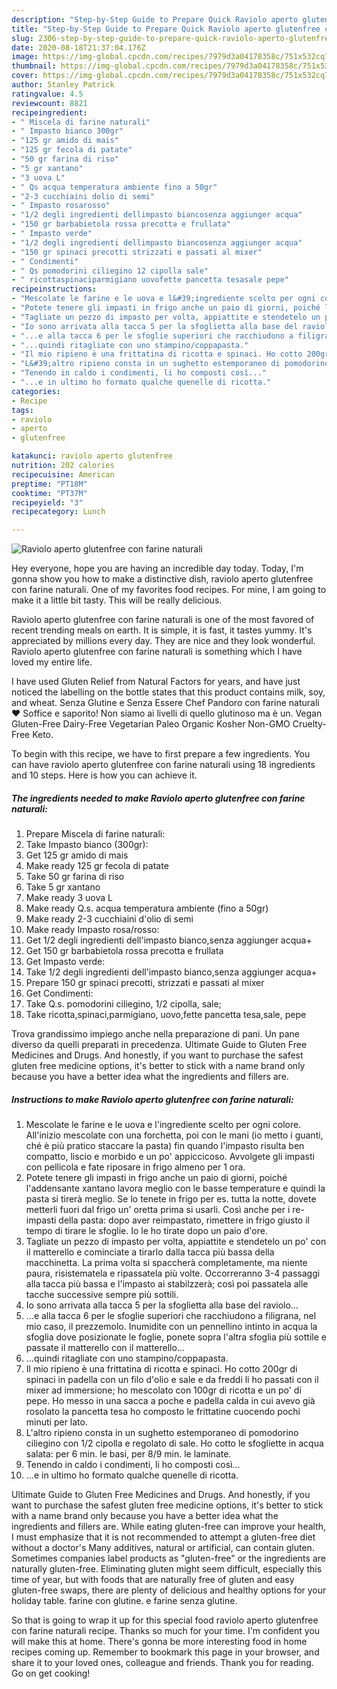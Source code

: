 ```yaml
---
description: "Step-by-Step Guide to Prepare Quick Raviolo aperto glutenfree con farine naturali"
title: "Step-by-Step Guide to Prepare Quick Raviolo aperto glutenfree con farine naturali"
slug: 2306-step-by-step-guide-to-prepare-quick-raviolo-aperto-glutenfree-con-farine-naturali
date: 2020-08-18T21:37:04.176Z
image: https://img-global.cpcdn.com/recipes/7979d3a04178358c/751x532cq70/raviolo-aperto-glutenfree-con-farine-naturali-recipe-main-photo.jpg
thumbnail: https://img-global.cpcdn.com/recipes/7979d3a04178358c/751x532cq70/raviolo-aperto-glutenfree-con-farine-naturali-recipe-main-photo.jpg
cover: https://img-global.cpcdn.com/recipes/7979d3a04178358c/751x532cq70/raviolo-aperto-glutenfree-con-farine-naturali-recipe-main-photo.jpg
author: Stanley Patrick
ratingvalue: 4.5
reviewcount: 8821
recipeingredient:
- " Miscela di farine naturali"
- " Impasto bianco 300gr"
- "125 gr amido di mais"
- "125 gr fecola di patate"
- "50 gr farina di riso"
- "5 gr xantano"
- "3 uova L"
- " Qs acqua temperatura ambiente fino a 50gr"
- "2-3 cucchiaini dolio di semi"
- " Impasto rosarosso"
- "1/2 degli ingredienti dellimpasto biancosenza aggiunger acqua"
- "150 gr barbabietola rossa precotta e frullata"
- " Impasto verde"
- "1/2 degli ingredienti dellimpasto biancosenza aggiunger acqua"
- "150 gr spinaci precotti strizzati e passati al mixer"
- " Condimenti"
- " Qs pomodorini ciliegino 12 cipolla sale"
- " ricottaspinaciparmigiano uovofette pancetta tesasale pepe"
recipeinstructions:
- "Mescolate le farine e le uova e l&#39;ingrediente scelto per ogni colore. All&#39;inizio mescolate con una forchetta, poi con le mani (io metto i guanti, ché è più pratico staccare la pasta) fin quando l&#39;impasto risulta ben compatto, liscio e morbido e un po&#39; appiccicoso. Avvolgete gli impasti con pellicola e fate riposare in frigo almeno per 1 ora."
- "Potete tenere gli impasti in frigo anche un paio di giorni, poiché l&#39;addensante xantano lavora meglio con le basse temperature e quindi la pasta si tirerà meglio. Se lo tenete in frigo per es. tutta la notte, dovete metterli fuori dal frigo un&#39; oretta prima si usarli. Così anche per i re-impasti della pasta: dopo aver reimpastato, rimettere in frigo giusto il tempo di tirare le sfoglie. Io le ho tirate dopo un paio d&#39;ore."
- "Tagliate un pezzo di impasto per volta, appiattite e stendetelo un po&#39; con il matterello e cominciate a tirarlo dalla tacca più bassa della macchinetta. La prima volta si spaccherà completamente, ma niente paura, risistematela e ripassatela più volte. Occorreranno 3-4 passaggi alla tacca più bassa e l&#39;impasto ai stabilzzerà; così poi passatela alle tacche successive sempre più sottili."
- "Io sono arrivata alla tacca 5 per la sfoglietta alla base del raviolo..."
- "...e alla tacca 6 per le sfoglie superiori che racchiudono a filigrana, nel mio caso, il prezzemolo. Inumidite con un pennellino intinto in acqua la sfoglia dove posizionate le foglie, ponete sopra l&#39;altra sfoglia più sottile e passate il matterello con il matterello..."
- "...quindi ritagliate con uno stampino/coppapasta."
- "Il mio ripieno è una frittatina di ricotta e spinaci. Ho cotto 200gr di spinaci in padella con un filo d&#39;olio e sale e da freddi li ho passati con il mixer ad immersione; ho mescolato con 100gr di ricotta e un po&#39; di pepe. Ho messo in una sacca a poche e padella calda in cui avevo già rosolato la pancetta tesa ho composto le frittatine cuocendo pochi minuti per lato."
- "L&#39;altro ripieno consta in un sughetto estemporaneo di pomodorino ciliegino con 1/2 cipolla e regolato di sale. Ho cotto le sfogliette in acqua salata: per 6 min. le basi, per 8/9 min. le laminate."
- "Tenendo in caldo i condimenti, li ho composti così..."
- "...e in ultimo ho formato qualche quenelle di ricotta."
categories:
- Recipe
tags:
- raviolo
- aperto
- glutenfree

katakunci: raviolo aperto glutenfree 
nutrition: 202 calories
recipecuisine: American
preptime: "PT18M"
cooktime: "PT37M"
recipeyield: "3"
recipecategory: Lunch

---
```



![Raviolo aperto glutenfree con farine naturali](https://img-global.cpcdn.com/recipes/7979d3a04178358c/751x532cq70/raviolo-aperto-glutenfree-con-farine-naturali-recipe-main-photo.jpg)

Hey everyone, hope you are having an incredible day today. Today, I'm gonna show you how to make a distinctive dish, raviolo aperto glutenfree con farine naturali. One of my favorites food recipes. For mine, I am going to make it a little bit tasty. This will be really delicious.

Raviolo aperto glutenfree con farine naturali is one of the most favored of recent trending meals on earth. It is simple, it is fast, it tastes yummy. It's appreciated by millions every day. They are nice and they look wonderful. Raviolo aperto glutenfree con farine naturali is something which I have loved my entire life.

I have used Gluten Relief from Natural Factors for years, and have just noticed the labelling on the bottle states that this product contains milk, soy, and wheat. Senza Glutine e Senza Essere Chef Pandoro con farine naturali ❤️ Soffice e saporito! Non siamo ai livelli di quello glutinoso ma è un. Vegan Gluten-Free Dairy-Free Vegetarian Paleo Organic Kosher Non-GMO Cruelty-Free Keto.


To begin with this recipe, we have to first prepare a few ingredients. You can have raviolo aperto glutenfree con farine naturali using 18 ingredients and 10 steps. Here is how you can achieve it.

<!--inarticleads1-->

##### The ingredients needed to make Raviolo aperto glutenfree con farine naturali:

1. Prepare  Miscela di farine naturali:
1. Take  Impasto bianco (300gr):
1. Get 125 gr amido di mais
1. Make ready 125 gr fecola di patate
1. Take 50 gr farina di riso
1. Take 5 gr xantano
1. Make ready 3 uova L
1. Make ready  Q.s. acqua temperatura ambiente (fino a 50gr)
1. Make ready 2-3 cucchiaini d&#39;olio di semi
1. Make ready  Impasto rosa/rosso:
1. Get 1/2 degli ingredienti dell&#39;impasto bianco,senza aggiunger acqua+
1. Get 150 gr barbabietola rossa precotta e frullata
1. Get  Impasto verde:
1. Take 1/2 degli ingredienti dell&#39;impasto bianco,senza aggiunger acqua+
1. Prepare 150 gr spinaci precotti, strizzati e passati al mixer
1. Get  Condimenti:
1. Take  Q.s. pomodorini ciliegino, 1/2 cipolla, sale;
1. Take  ricotta,spinaci,parmigiano, uovo,fette pancetta tesa,sale, pepe


Trova grandissimo impiego anche nella preparazione di pani. Un pane diverso da quelli preparati in precedenza. Ultimate Guide to Gluten Free Medicines and Drugs. And honestly, if you want to purchase the safest gluten free medicine options, it&#39;s better to stick with a name brand only because you have a better idea what the ingredients and fillers are. 

<!--inarticleads2-->

##### Instructions to make Raviolo aperto glutenfree con farine naturali:

1. Mescolate le farine e le uova e l&#39;ingrediente scelto per ogni colore. All&#39;inizio mescolate con una forchetta, poi con le mani (io metto i guanti, ché è più pratico staccare la pasta) fin quando l&#39;impasto risulta ben compatto, liscio e morbido e un po&#39; appiccicoso. Avvolgete gli impasti con pellicola e fate riposare in frigo almeno per 1 ora.
1. Potete tenere gli impasti in frigo anche un paio di giorni, poiché l&#39;addensante xantano lavora meglio con le basse temperature e quindi la pasta si tirerà meglio. Se lo tenete in frigo per es. tutta la notte, dovete metterli fuori dal frigo un&#39; oretta prima si usarli. Così anche per i re-impasti della pasta: dopo aver reimpastato, rimettere in frigo giusto il tempo di tirare le sfoglie. Io le ho tirate dopo un paio d&#39;ore.
1. Tagliate un pezzo di impasto per volta, appiattite e stendetelo un po&#39; con il matterello e cominciate a tirarlo dalla tacca più bassa della macchinetta. La prima volta si spaccherà completamente, ma niente paura, risistematela e ripassatela più volte. Occorreranno 3-4 passaggi alla tacca più bassa e l&#39;impasto ai stabilzzerà; così poi passatela alle tacche successive sempre più sottili.
1. Io sono arrivata alla tacca 5 per la sfoglietta alla base del raviolo...
1. ...e alla tacca 6 per le sfoglie superiori che racchiudono a filigrana, nel mio caso, il prezzemolo. Inumidite con un pennellino intinto in acqua la sfoglia dove posizionate le foglie, ponete sopra l&#39;altra sfoglia più sottile e passate il matterello con il matterello...
1. ...quindi ritagliate con uno stampino/coppapasta.
1. Il mio ripieno è una frittatina di ricotta e spinaci. Ho cotto 200gr di spinaci in padella con un filo d&#39;olio e sale e da freddi li ho passati con il mixer ad immersione; ho mescolato con 100gr di ricotta e un po&#39; di pepe. Ho messo in una sacca a poche e padella calda in cui avevo già rosolato la pancetta tesa ho composto le frittatine cuocendo pochi minuti per lato.
1. L&#39;altro ripieno consta in un sughetto estemporaneo di pomodorino ciliegino con 1/2 cipolla e regolato di sale. Ho cotto le sfogliette in acqua salata: per 6 min. le basi, per 8/9 min. le laminate.
1. Tenendo in caldo i condimenti, li ho composti così...
1. ...e in ultimo ho formato qualche quenelle di ricotta.


Ultimate Guide to Gluten Free Medicines and Drugs. And honestly, if you want to purchase the safest gluten free medicine options, it&#39;s better to stick with a name brand only because you have a better idea what the ingredients and fillers are. While eating gluten-free can improve your health, I must emphasize that it is not recommended to attempt a gluten-free diet without a doctor&#39;s Many additives, natural or artificial, can contain gluten. Sometimes companies label products as &#34;gluten-free&#34; or the ingredients are naturally gluten-free. Eliminating gluten might seem difficult, especially this time of year, but with foods that are naturally free of gluten and easy gluten-free swaps, there are plenty of delicious and healthy options for your holiday table. farine con glutine. e farine senza glutine. 

So that is going to wrap it up for this special food raviolo aperto glutenfree con farine naturali recipe. Thanks so much for your time. I'm confident you will make this at home. There's gonna be more interesting food in home recipes coming up. Remember to bookmark this page in your browser, and share it to your loved ones, colleague and friends. Thank you for reading. Go on get cooking!
